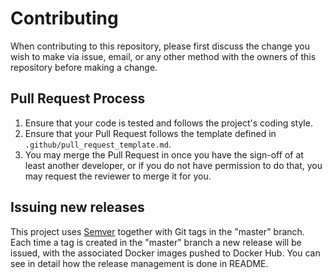 # Contributing

When contributing to this repository, please first discuss the change you wish to make via issue, email, or any other
method with the owners of this repository before making a change.

## Pull Request Process

1. Ensure that your code is tested and follows the project's coding style.
2. Ensure that your Pull Request follows the template defined in `.github/pull_request_template.md`.
3. You may merge the Pull Request in once you have the sign-off of at least another developer, or if you do not have
   permission to do that, you may request the reviewer to merge it for you.

## Issuing new releases

This project uses [Semver](https://semver.org/) together with Git tags in the "master" branch. Each time a tag is
created in the "master" branch a new release will be issued, with the associated Docker images pushed to Docker Hub.
You can see in detail how the release management is done in README.
